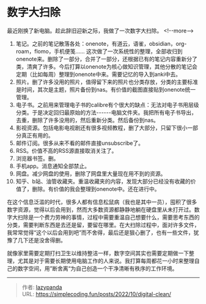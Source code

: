 # 数字大扫除


最近刚换了新电脑。趁此辞旧迎新之际，我做了一次数字大扫除。
&lt;!--more--&gt;

1.  笔记。之前的笔记散落各处：onenote，有道云，语雀，obsidian，org-roam，flomo，手机便笺......
    这次做了一次系统性的整理，全部收归到onenote来。删除了一部分，合并了一部分，还根据已有的笔记内容重新分了类，清爽了许多。今后打算以onenote为核心做知识管理，其他分散的笔记会定期（比如每周）整理到onenote中来。需要记忆的导入到anki中去。
2.  照片。删了许多没用的照片，值得留下来的照片也分类存放，分类的主要标准是时间，其次是主题，照片备份到nas。有价值的截图直接贴到onenote统一管理。
3.  电子书。之前用来管理电子书的calibre有个很大的缺点：无法对电子书用层级分类。于是决定回归最原始的方法------电脑文件夹。我把所有电子书导出，去重，删除了许多没用的，然后重新分类。然后备份到nas。
4.  影视资源。包括电影电视剧还有很多视频教程，删了大部分，只留下很小一部分真正有用的。
5.  邮件订阅。很多从来不看的邮件直接unsubscribe了。
6.  RSS。价值不高的RSS源直接取消关注了。
7.  浏览器书签。删。
8.  手机app。消息通知全部禁止。
9.  网盘。减少网盘的使用，删除了网盘里大量现在用不到的资源。
10. 知乎、b站、油管收藏夹。重温收藏夹的内容，发现大部分已经没有收藏的价值了，删除。有价值的我会整理到onenote中。还在进行中。

在这个信息泛滥的时代，很多人都有信息松鼠病（我也是其中一员），囤积了很多数字资源，觉得以后会用到，然而大多数资源都静静地躺在硬盘里从未打开过。数字大扫除是一个费力劳神的事情，过程中需要重温自己想要什么，需要思考东西的分类，需要判断东西是去还是留，要留在哪里。在大扫除过程中，面对许多文件，我常常觉得“这个以后会用到吧”而不舍得，最后还是狠心删了，也有一些文件，犹豫了几下还是没舍得删。

就像家里需要定期打扫卫生以维持整洁一样，数字空间其实也需要定期做一下整理，尤其是对于需要长期使用电脑工作的人来说。我打算每周都花一小时来整理自己的数字空间，用”断舍离“为自己创造一个干净清晰有秩序的工作环境。


---

> 作者: [lazypanda](https://github.com/wanghuibin0)  
> URL: https://simplecoding.fun/posts/2022/10/digital-clean/  

